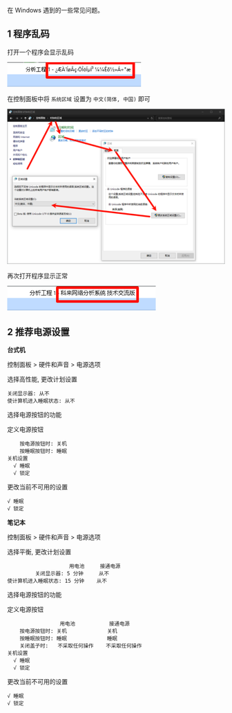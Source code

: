 在 Windows 遇到的一些常见问题。

## 1 程序乱码

打开一个程序会显示乱码

![打开一个程序会显示乱码](./../../../images/Issues%20of%20%20Windows/%E6%89%93%E5%BC%80%E4%B8%80%E4%B8%AA%E7%A8%8B%E5%BA%8F%E4%BC%9A%E6%98%BE%E7%A4%BA%E4%B9%B1%E7%A0%81.png)

在控制面板中将 `系统区域` 设置为 `中文(简体, 中国)` 即可

![在控制面板中将 `系统区域` 设置为 `中文(简体, 中国)` 即可](./../../../images/Issues%20of%20%20Windows/%E5%9C%A8%E6%8E%A7%E5%88%B6%E9%9D%A2%E6%9D%BF%E4%B8%AD%E5%B0%86%20%60%E7%B3%BB%E7%BB%9F%E5%8C%BA%E5%9F%9F%60%20%E8%AE%BE%E7%BD%AE%E4%B8%BA%20%60%E4%B8%AD%E6%96%87(%E7%AE%80%E4%BD%93,%20%E4%B8%AD%E5%9B%BD)%60%20%E5%8D%B3%E5%8F%AF.png)

再次打开程序显示正常

![再次打开程序显示正常](./../../../images/Issues%20of%20%20Windows/%E5%86%8D%E6%AC%A1%E6%89%93%E5%BC%80%E7%A8%8B%E5%BA%8F%E6%98%BE%E7%A4%BA%E6%AD%A3%E5%B8%B8.png)

## 2 推荐电源设置

**台式机**

控制面板 > 硬件和声音 > 电源选项

选择高性能, 更改计划设置

```
关闭显示器: 从不
使计算机进入睡眠状态: 从不
```

选择电源按钮的功能

定义电源按钮

```
    按电源按钮时: 关机
    按睡眠按钮时: 睡眠
关机设置
  √ 睡眠
  √ 锁定
```

更改当前不可用的设置

```
√ 睡眠
√ 锁定
```

**笔记本**

控制面板 > 硬件和声音 > 电源选项

选择平衡, 更改计划设置

```
                    用电池     接通电源
         关闭显示器: 5 分钟     从不
使计算机进入睡眠状态: 15 分钟    从不
```

选择电源按钮的功能

定义电源按钮

```
                 用电池           接通电源
    按电源按钮时: 关机             关机
    按睡眠按钮时: 睡眠             睡眠
    关闭盖子时:   不采取任何操作    不采取任何操作
关机设置
  √ 睡眠
  √ 锁定
```

更改当前不可用的设置

```
√ 睡眠
√ 锁定
```

